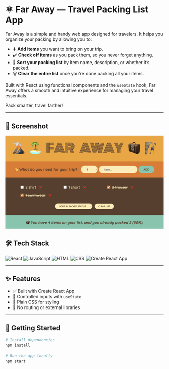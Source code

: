 # ⚛️ Far Away — Travel Packing List App

Far Away is a simple and handy web app designed for travelers. It helps you organize your packing by allowing you to:

- ➕ **Add items** you want to bring on your trip.
- ✔️ **Check off items** as you pack them, so you never forget anything.
- 🔀 **Sort your packing list** by item name, description, or whether it’s packed.
- 🗑️ **Clear the entire list** once you're done packing all your items.

Built with React using functional components and the `useState` hook, Far Away offers a smooth and intuitive experience for managing your travel essentials.

Pack smarter, travel farther!

---

## 📸 Screenshot

![App Screenshot](./screenshots/faraway.png)

## 🛠️ Tech Stack

![React](https://img.shields.io/badge/React-20232A?style=flat&logo=react&logoColor=61DAFB)
![JavaScript](https://img.shields.io/badge/JavaScript-F7DF1E?style=flat&logo=javascript&logoColor=black)
![HTML](https://img.shields.io/badge/HTML5-E34F26?style=flat&logo=html5&logoColor=white)
![CSS](https://img.shields.io/badge/CSS3-1572B6?style=flat&logo=css3&logoColor=white)
![Create React App](https://img.shields.io/badge/CRA-09D3AC?style=flat&logo=create-react-app&logoColor=white)

---

## ✨ Features

- ✅ Built with Create React App
- 🎯 Controlled inputs with `useState`
- 💅 Plain CSS for styling
- 🧩 No routing or external libraries

---

## 🚀 Getting Started

```bash
# Install dependencies
npm install

# Run the app locally
npm start
